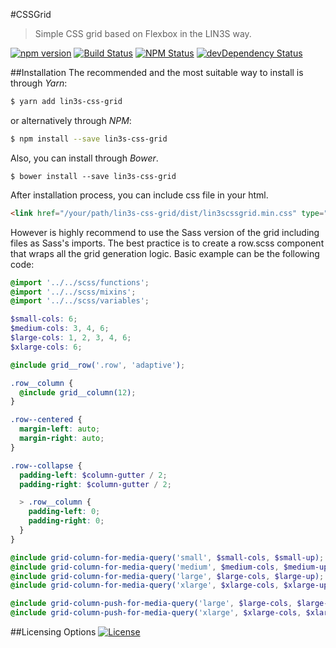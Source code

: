 #CSSGrid
> Simple CSS grid based on Flexbox in the LIN3S way.

[![npm version](https://img.shields.io/npm/v/lin3s-css-grid.svg?style=flat-square)](https://www.npmjs.com/package/lin3s-css-grid)
[![Build Status](http://img.shields.io/travis/LIN3S/CSSGrid/master.svg?style=flat-square)](https://travis-ci.org/LIN3S/CSSGrid)
[![NPM Status](http://img.shields.io/npm/dm/lin3s-css-grid.svg?style=flat-square)](https://www.npmjs.org/package/lin3s-css-grid)
[![devDependency Status](https://img.shields.io/david/LIN3S/CSSGrid.svg?style=flat-square)](https://david-dm.org/LIN3S/CSSGrid#info=dependencies)

##Installation
The recommended and the most suitable way to install is through *Yarn*:
```bash
$ yarn add lin3s-css-grid
```
or alternatively through *NPM*:
```bash
$ npm install --save lin3s-css-grid
```
Also, you can install through *Bower*.
```shell
$ bower install --save lin3s-css-grid
```

After installation process, you can include css file in your html.
```html
<link href="/your/path/lin3s-css-grid/dist/lin3scssgrid.min.css" type="text/css" rel="stylesheet">
```
However is highly recommend to use the Sass version of the grid including files as Sass's imports.
The best practice is to create a row.scss component that wraps all the grid generation logic. Basic example can be the
following code:

```scss
@import '../../scss/functions';
@import '../../scss/mixins';
@import '../../scss/variables';

$small-cols: 6;
$medium-cols: 3, 4, 6;
$large-cols: 1, 2, 3, 4, 6;
$xlarge-cols: 6;

@include grid__row('.row', 'adaptive');

.row__column {
  @include grid__column(12);
}

.row--centered {
  margin-left: auto;
  margin-right: auto;
}

.row--collapse {
  padding-left: $column-gutter / 2;
  padding-right: $column-gutter / 2;

  > .row__column {
    padding-left: 0;
    padding-right: 0;
  }
}

@include grid-column-for-media-query('small', $small-cols, $small-up);
@include grid-column-for-media-query('medium', $medium-cols, $medium-up);
@include grid-column-for-media-query('large', $large-cols, $large-up);
@include grid-column-for-media-query('xlarge', $xlarge-cols, $xlarge-up);

@include grid-column-push-for-media-query('large', $large-cols, $large-up);
@include grid-column-push-for-media-query('xlarge', $xlarge-cols, $xlarge-up);
```

##Licensing Options
[![License](https://img.shields.io/badge/License-MIT-yellowgreen.svg?style=flat-square)](https://github.com/LIN3S/CSSGrid/blob/master/LICENSE)
